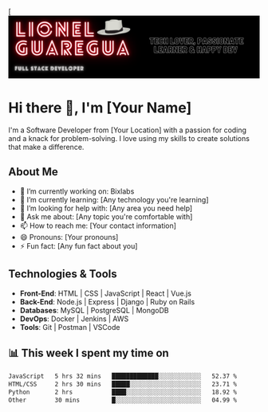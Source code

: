 [![Header](https://raw.githubusercontent.com/guaregua19/guaregua19/main/guaregua19.png "Header")

# Hi there 👋, I'm [Your Name]

I'm a Software Developer from [Your Location] with a passion for coding and a knack for problem-solving. I love using my skills to create solutions that make a difference.

## About Me

- 🔭 I’m currently working on: Bixlabs 
- 🌱 I’m currently learning: [Any technology you're learning]
- 🤔 I’m looking for help with: [Any area you need help]
- 💬 Ask me about: [Any topic you're comfortable with]
- 📫 How to reach me: [Your contact information]
- 😄 Pronouns: [Your pronouns]
- ⚡ Fun fact: [Any fun fact about you]



## Technologies & Tools

- **Front-End**: HTML | CSS | JavaScript | React | Vue.js
- **Back-End**: Node.js | Express | Django | Ruby on Rails
- **Databases**: MySQL | PostgreSQL | MongoDB
- **DevOps**: Docker | Jenkins | AWS
- **Tools**: Git | Postman | VSCode 

## 📊 This week I spent my time on

```text
JavaScript   5 hrs 32 mins   █████████████░░░░░░░░░░░░   52.37 % 
HTML/CSS     2 hrs 30 mins   █████░░░░░░░░░░░░░░░░░░░░   23.71 % 
Python       2 hrs           ████░░░░░░░░░░░░░░░░░░░░░   18.92 % 
Other        30 mins         █░░░░░░░░░░░░░░░░░░░░░░░░   04.99 % 
